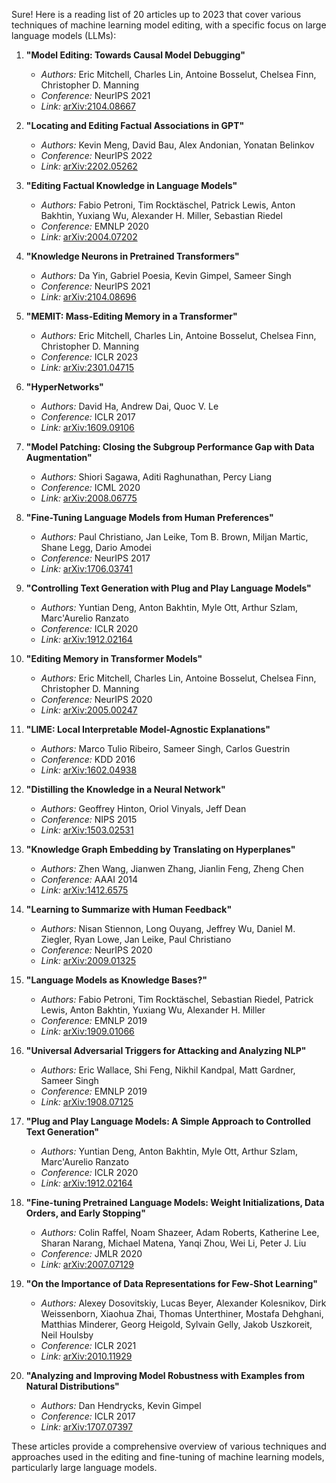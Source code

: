 Sure! Here is a reading list of 20 articles up to 2023 that cover various techniques of machine learning model editing, with a specific focus on large language models (LLMs):

1. **"Model Editing: Towards Causal Model Debugging"**
   - *Authors:* Eric Mitchell, Charles Lin, Antoine Bosselut, Chelsea Finn, Christopher D. Manning
   - *Conference:* NeurIPS 2021
   - *Link:* [arXiv:2104.08667](https://arxiv.org/abs/2104.08667)

2. **"Locating and Editing Factual Associations in GPT"**
   - *Authors:* Kevin Meng, David Bau, Alex Andonian, Yonatan Belinkov
   - *Conference:* NeurIPS 2022
   - *Link:* [arXiv:2202.05262](https://arxiv.org/abs/2202.05262)

3. **"Editing Factual Knowledge in Language Models"**
   - *Authors:* Fabio Petroni, Tim Rocktäschel, Patrick Lewis, Anton Bakhtin, Yuxiang Wu, Alexander H. Miller, Sebastian Riedel
   - *Conference:* EMNLP 2020
   - *Link:* [arXiv:2004.07202](https://arxiv.org/abs/2004.07202)

4. **"Knowledge Neurons in Pretrained Transformers"**
   - *Authors:* Da Yin, Gabriel Poesia, Kevin Gimpel, Sameer Singh
   - *Conference:* NeurIPS 2021
   - *Link:* [arXiv:2104.08696](https://arxiv.org/abs/2104.08696)

5. **"MEMIT: Mass-Editing Memory in a Transformer"**
   - *Authors:* Eric Mitchell, Charles Lin, Antoine Bosselut, Chelsea Finn, Christopher D. Manning
   - *Conference:* ICLR 2023
   - *Link:* [arXiv:2301.04715](https://arxiv.org/abs/2301.04715)

6. **"HyperNetworks"**
   - *Authors:* David Ha, Andrew Dai, Quoc V. Le
   - *Conference:* ICLR 2017
   - *Link:* [arXiv:1609.09106](https://arxiv.org/abs/1609.09106)

7. **"Model Patching: Closing the Subgroup Performance Gap with Data Augmentation"**
   - *Authors:* Shiori Sagawa, Aditi Raghunathan, Percy Liang
   - *Conference:* ICML 2020
   - *Link:* [arXiv:2008.06775](https://arxiv.org/abs/2008.06775)

8. **"Fine-Tuning Language Models from Human Preferences"**
   - *Authors:* Paul Christiano, Jan Leike, Tom B. Brown, Miljan Martic, Shane Legg, Dario Amodei
   - *Conference:* NeurIPS 2017
   - *Link:* [arXiv:1706.03741](https://arxiv.org/abs/1706.03741)

9. **"Controlling Text Generation with Plug and Play Language Models"**
   - *Authors:* Yuntian Deng, Anton Bakhtin, Myle Ott, Arthur Szlam, Marc'Aurelio Ranzato
   - *Conference:* ICLR 2020
   - *Link:* [arXiv:1912.02164](https://arxiv.org/abs/1912.02164)

10. **"Editing Memory in Transformer Models"**
    - *Authors:* Eric Mitchell, Charles Lin, Antoine Bosselut, Chelsea Finn, Christopher D. Manning
    - *Conference:* NeurIPS 2020
    - *Link:* [arXiv:2005.00247](https://arxiv.org/abs/2005.00247)

11. **"LIME: Local Interpretable Model-Agnostic Explanations"**
    - *Authors:* Marco Tulio Ribeiro, Sameer Singh, Carlos Guestrin
    - *Conference:* KDD 2016
    - *Link:* [arXiv:1602.04938](https://arxiv.org/abs/1602.04938)

12. **"Distilling the Knowledge in a Neural Network"**
    - *Authors:* Geoffrey Hinton, Oriol Vinyals, Jeff Dean
    - *Conference:* NIPS 2015
    - *Link:* [arXiv:1503.02531](https://arxiv.org/abs/1503.02531)

13. **"Knowledge Graph Embedding by Translating on Hyperplanes"**
    - *Authors:* Zhen Wang, Jianwen Zhang, Jianlin Feng, Zheng Chen
    - *Conference:* AAAI 2014
    - *Link:* [arXiv:1412.6575](https://arxiv.org/abs/1412.6575)

14. **"Learning to Summarize with Human Feedback"**
    - *Authors:* Nisan Stiennon, Long Ouyang, Jeffrey Wu, Daniel M. Ziegler, Ryan Lowe, Jan Leike, Paul Christiano
    - *Conference:* NeurIPS 2020
    - *Link:* [arXiv:2009.01325](https://arxiv.org/abs/2009.01325)

15. **"Language Models as Knowledge Bases?"**
    - *Authors:* Fabio Petroni, Tim Rocktäschel, Sebastian Riedel, Patrick Lewis, Anton Bakhtin, Yuxiang Wu, Alexander H. Miller
    - *Conference:* EMNLP 2019
    - *Link:* [arXiv:1909.01066](https://arxiv.org/abs/1909.01066)

16. **"Universal Adversarial Triggers for Attacking and Analyzing NLP"**
    - *Authors:* Eric Wallace, Shi Feng, Nikhil Kandpal, Matt Gardner, Sameer Singh
    - *Conference:* EMNLP 2019
    - *Link:* [arXiv:1908.07125](https://arxiv.org/abs/1908.07125)

17. **"Plug and Play Language Models: A Simple Approach to Controlled Text Generation"**
    - *Authors:* Yuntian Deng, Anton Bakhtin, Myle Ott, Arthur Szlam, Marc'Aurelio Ranzato
    - *Conference:* ICLR 2020
    - *Link:* [arXiv:1912.02164](https://arxiv.org/abs/1912.02164)

18. **"Fine-tuning Pretrained Language Models: Weight Initializations, Data Orders, and Early Stopping"**
    - *Authors:* Colin Raffel, Noam Shazeer, Adam Roberts, Katherine Lee, Sharan Narang, Michael Matena, Yanqi Zhou, Wei Li, Peter J. Liu
    - *Conference:* JMLR 2020
    - *Link:* [arXiv:2007.07129](https://arxiv.org/abs/2007.07129)

19. **"On the Importance of Data Representations for Few-Shot Learning"**
    - *Authors:* Alexey Dosovitskiy, Lucas Beyer, Alexander Kolesnikov, Dirk Weissenborn, Xiaohua Zhai, Thomas Unterthiner, Mostafa Dehghani, Matthias Minderer, Georg Heigold, Sylvain Gelly, Jakob Uszkoreit, Neil Houlsby
    - *Conference:* ICLR 2021
    - *Link:* [arXiv:2010.11929](https://arxiv.org/abs/2010.11929)

20. **"Analyzing and Improving Model Robustness with Examples from Natural Distributions"**
    - *Authors:* Dan Hendrycks, Kevin Gimpel
    - *Conference:* ICLR 2017
    - *Link:* [arXiv:1707.07397](https://arxiv.org/abs/1707.07397)

These articles provide a comprehensive overview of various techniques and approaches used in the editing and fine-tuning of machine learning models, particularly large language models.